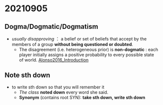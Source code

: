 # 20210905

## Dogma/Dogmatic/Dogmatism

- *usually disapproving* ： a belief or set of beliefs that accept by the members of a group **without being questioned or doubted**.
  - The disagreement (i.e. heterogeneous prior) is **non-dogmatic** : each player initially assigns a positive probability to every possible state of world.  [Alonso2016_Introduction](https://github.com/MichaelEcon/Notes/blob/master/Information_design/reference/alonso2016a.pdf)
  
## Note sth down

- to write sth down so that you will remember it
  - *The class* **noted down** every word she said.
  - **Synonym** (contains root SYN): **take sth down, write sth down**
